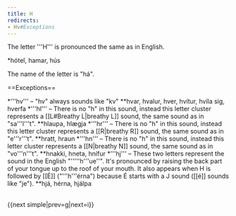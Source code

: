 ```yaml
---
title: H
redirects:
- Hv#Exceptions
---
```


The letter '''H''' is pronounced the same as in English.

*hótel, hamar, hús

The name of the letter is "há".

==Exceptions==

*'''hv''' – "hv" always sounds like "kv"
**hvar, hvalur, hver, hvítur, hvíla sig, hverfa
*'''hl''' – There is no "h" in this sound, instead this letter cluster represents a [[L#Breathy L|breathy L]] sound, the same sound as in "sa'''l'''t".
**hlaupa, hlægja
*'''hr''' – There is no "h" in this sound, instead this letter cluster represents a [[R|breathy R]] sound, the same sound as in "e'''r'''t".
**hratt, hraun
*'''hn''' – There is no "h" in this sound, instead this letter cluster represents a [[N|breathy N]] sound, the same sound as in "vo'''n'''t".
**hnakki, hneta, hnífur
*'''hj''' – These two letters represent the sound in the English "'''''h'''ue''". It's pronounced by raising the back part of your tongue up to the roof of your mouth. It also appears when H is followed by [[É]] ("'''h'''érna") because É starts with a J sound ([[é]] sounds like "je").
**hjá, hérna, hjálpa

<br />{{next simple|prev=g|next=i}}